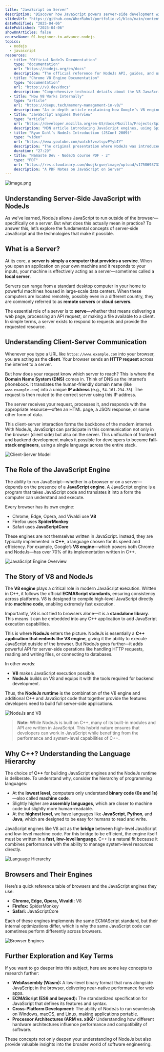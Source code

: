 ```yaml
---
title: "JavaScript on Server"
description: "Discover how JavaScript powers server-side development with NodeJs, transforming the way web applications are built. NodeJs is a fast, scalable runtime that enables asynchronous, event-driven programming, making it ideal for real-time applications like chat apps and streaming services. You'll also learn to build server-side applications from scratch, manage dependencies with npm, and use frameworks like Express.js."
slidesUrl: "https://github.com/AherRahul/portfolio-v1/blob/main/content/articles"
dateModified: "2025-04-06"
datePublished: "2025-04-06"
showOnArticles: false
courseName: 01-beginner-to-advance-nodejs
topics:
  - nodejs
  - javascript
resources:
  - title: "Official NodeJs Documentation"
    type: "documentation"
    url: "https://nodejs.org/en/docs"
    description: "The official reference for NodeJs API, guides, and usage examples."
  - title: "Chrome V8 Engine Documentation"
    type: "documentation"
    url: "https://v8.dev/docs"
    description: "Comprehensive technical details about the V8 JavaScript engine."
  - title: "How V8 Works Internally"
    type: "article"
    url: "https://deepu.tech/memory-management-in-v8/"
    description: "An in-depth article explaining how Google’s V8 engine executes and optimizes JavaScript."
  - title: "JavaScript Engines Overview"
    type: "article"
    url: "https://developer.mozilla.org/en-US/docs/Mozilla/Projects/SpiderMonkey/Introduction_to_the_SpiderMonkey_JavaScript_engine"
    description: "MDN article introducing JavaScript engines, using SpiderMonkey as an example."
  - title: "Ryan Dahl’s NodeJs Introduction (JSConf 2009)"
    type: "video"
    url: "https://www.youtube.com/watch?v=ztspvPYybIY"
    description: "The original presentation where NodeJs was introduced to the developer community."
    duration: "27:29"
  - title: "Namaste Dev - NodeJS course PDF - 2"
    type: "PDF"
    url: "https://res.cloudinary.com/duojkrgue/image/upload/v1758693733/Portfolio/nodeJsCourse/PDF-Notes/Episode-02_compressed_zftm5l.pdf"
    description: "A PDF Notes on JavaScript on Server"
---
```


![image.png](https://res.cloudinary.com/duojkrgue/image/upload/v1757930701/Portfolio/nodeJsCourse/2_zzsbpy.png)


## Understanding Server-Side JavaScript with NodeJs

As we’ve learned, NodeJs allows JavaScript to run outside of the browser—specifically on a server. But what does this actually mean in practice? To answer this, let’s explore the fundamental concepts of server-side JavaScript and the technologies that make it possible.


## What is a Server?

At its core, a **server is simply a computer that provides a service**. When you open an application on your own machine and it responds to your inputs, your machine is effectively acting as a server—sometimes called a **local server**.  

Servers can range from a standard desktop computer in your home to powerful machines housed in large-scale data centers. When these computers are located remotely, possibly even in a different country, they are commonly referred to as **remote servers** or **cloud servers**.  

The essential role of a server is to **serve**—whether that means delivering a web page, processing an API request, or making a file available to a client. In simple terms, a server exists to respond to requests and provide the requested resource.


## Understanding Client-Server Communication

Whenever you type a URL like `https://www.example.com` into your browser, you are acting as the **client**. Your browser sends an **HTTP request** across the internet to a server.  

But how does your request know which server to reach? This is where the **Domain Name System (DNS)** comes in. Think of DNS as the internet’s phonebook. It translates the human-friendly domain name (like `www.example.com`) into a unique **IP address** (e.g., `54.161.234.33`). The request is then routed to the correct server using this IP address.  

The server receives your request, processes it, and responds with the appropriate resource—often an HTML page, a JSON response, or some other form of data.  

This client-server interaction forms the backbone of the modern internet. With NodeJs, JavaScript can participate in this communication not only in the browser (client side) but also on the server. This unification of frontend and backend development makes it possible for developers to become **full-stack engineers**, using a single language across the entire stack.

![Client-Server Model](https://i.ibb.co/brf7D7h/1.jpg)


## The Role of the JavaScript Engine

The ability to run JavaScript—whether in a browser or on a server—depends on the presence of a **JavaScript engine**. A JavaScript engine is a program that takes JavaScript code and translates it into a form the computer can understand and execute.  

Every browser has its own engine:  
- Chrome, Edge, Opera, and Vivaldi use **V8**  
- Firefox uses **SpiderMonkey**  
- Safari uses **JavaScriptCore**  

These engines are not themselves written in JavaScript. Instead, they are typically implemented in **C++**, a language chosen for its speed and efficiency. For example, Google’s **V8 engine**—which powers both Chrome and NodeJs—has over 70% of its implementation written in C++.

![JavaScript Engine Overview](https://i.ibb.co/w7kyPnm/2.jpg)


## The Story of V8 and NodeJs

The **V8 engine** plays a critical role in modern JavaScript execution. Written in C++, it follows the official **ECMAScript standards**, ensuring consistency across platforms. V8 is designed to compile high-level JavaScript directly into **machine code**, enabling extremely fast execution.  

Importantly, V8 is not tied to browsers alone—it is a **standalone library**. This means it can be embedded into any C++ application to add JavaScript execution capabilities.  

This is where **NodeJs** enters the picture. NodeJs is essentially a **C++ application that embeds the V8 engine**, giving it the ability to execute JavaScript outside of the browser. But NodeJs goes further—it adds powerful API for server-side operations like handling HTTP requests, reading and writing files, or connecting to databases.  

In other words:  
- **V8** makes JavaScript execution possible.  
- **NodeJs** builds on V8 and equips it with the tools required for backend development.  

Thus, the **NodeJs runtime** is the combination of the V8 engine and additional C++ and JavaScript code that together provide the features developers need to build full server-side applications.

![NodeJs and V8](https://i.ibb.co/J5M4TNX/4.jpg)

> **Note:** While NodeJs is built on C++, many of its built-in modules and API are written in JavaScript. This hybrid nature ensures that developers can work in JavaScript while benefiting from the performance and system-level capabilities of C++.


## Why C++? Understanding the Language Hierarchy

The choice of **C++** for building JavaScript engines and the NodeJs runtime is deliberate. To understand why, consider the hierarchy of programming languages:  

- At the **lowest level**, computers only understand **binary code (0s and 1s)**—also called **machine code**.  
- Slightly higher are **assembly languages**, which are closer to machine code but slightly more human-readable.  
- At the **highest level**, we have languages like **JavaScript**, **Python**, and **Java**, which are designed to be easy for humans to read and write.  

JavaScript engines like V8 act as the **bridge** between high-level JavaScript and low-level machine code. For this bridge to be efficient, the engine itself must be written in a **fast, low-level language**. C++ is a natural fit because it combines performance with the ability to manage system-level resources directly.

![Language Hierarchy](https://i.ibb.co/BCSK3VF/5.jpg)


## Browsers and Their Engines

Here’s a quick reference table of browsers and the JavaScript engines they use:

- **Chrome, Edge, Opera, Vivaldi:** V8  
- **Firefox:** SpiderMonkey  
- **Safari:** JavaScriptCore  

Each of these engines implements the same ECMAScript standard, but their internal optimizations differ, which is why the same JavaScript code can sometimes perform differently across browsers.

![Browser Engines](https://i.ibb.co/vLZWXVD/6.jpg)


## Further Exploration and Key Terms

If you want to go deeper into this subject, here are some key concepts to research further:

- **WebAssembly (Wasm):** A low-level binary format that runs alongside JavaScript in the browser, delivering near-native performance for web apps.  
- **ECMAScript (ES6 and beyond):** The standardized specification for JavaScript that defines its features and syntax.  
- **Cross-Platform Development:** The ability of NodeJs to run seamlessly on Windows, macOS, and Linux, making applications portable.  
- **Processor Architectures (ARM vs. x86):** Understanding how different hardware architectures influence performance and compatibility of software.  

These concepts not only deepen your understanding of NodeJs but also provide valuable insights into the broader world of software engineering.

